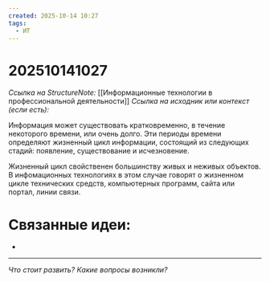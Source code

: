 ```yaml
---
created: 2025-10-14 10:27
tags:
  - ИТ
---
```

# 202510141027
*Ссылка на StructureNote:* [[Информационные технологии в профессиональной деятельности]]
*Ссылка на исходник или контекст (если есть):* 

Информация может существовать кратковременно, в течение  некоторого времени, или очень долго. Эти периоды времени определяют жизненный цикл информации, состоящий из следующих стадий: появление, существование  и исчезновение.

Жизненный цикл свойственен большинству живых и неживых объектов. В инфомационных технологиях в этом случае говорят о жизненном цикле технических средств, компьютерных программ, сайта или портал, линии связи.
# Связанные идеи:
* 
---

*Что стоит развить? Какие вопросы возникли?*